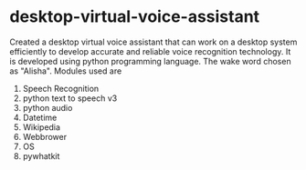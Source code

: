# desktop-virtual-voice-assistant
Created a desktop virtual voice assistant that can work on a desktop system efficiently to develop accurate and reliable voice recognition technology. It is developed using python programming language.
The wake word chosen as "Alisha".
Modules used are
1) Speech Recognition 
2) python text to speech v3
3) python audio
4) Datetime
5) Wikipedia
6) Webbrower
7) OS
8) pywhatkit

